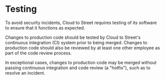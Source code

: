 # Testing

To avoid security incidents, Cloud to Street requires testing of its software to ensure that it functions as expected.

Changes to production code should be tested by Cloud to Street's continuous integration (CI) system prior to being merged. Changes to production code should also be reviewed by at least one other employee as part of the code review process.

In exceptional cases, changes to production code may be merged without passing continuous integration and code review (a "hotfix"), such as to resolve an incident.

